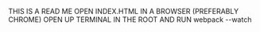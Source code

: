 THIS IS A READ ME
OPEN INDEX.HTML IN A BROWSER (PREFERABLY CHROME)
OPEN UP TERMINAL IN THE ROOT AND RUN webpack --watch

